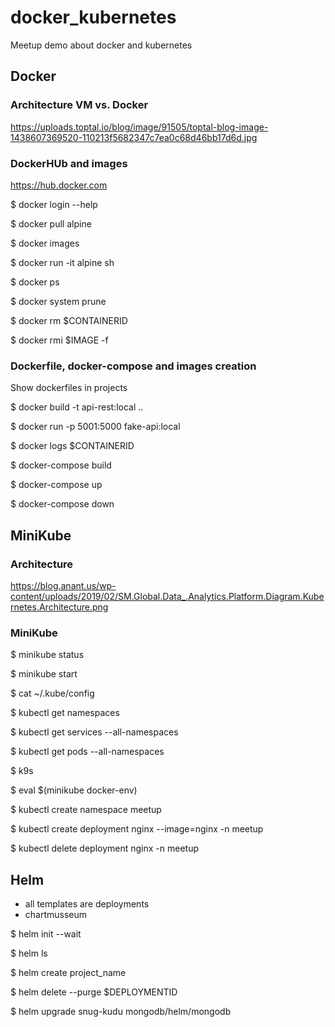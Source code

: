 # docker_kubernetes
Meetup demo about docker and kubernetes


## Docker

### Architecture VM vs. Docker

https://uploads.toptal.io/blog/image/91505/toptal-blog-image-1438607369520-110213f5682347c7ea0c68d46bb17d6d.jpg

### DockerHUb and images

https://hub.docker.com

$ docker login --help

$ docker pull alpine

$ docker images

$ docker run -it alpine sh

$ docker ps

$ docker system prune

$ docker rm $CONTAINERID

$ docker rmi $IMAGE -f


### Dockerfile, docker-compose and images creation  

Show dockerfiles in projects

$ docker build -t api-rest:local ..

$ docker run -p 5001:5000 fake-api:local

$ docker logs $CONTAINERID

$ docker-compose build

$ docker-compose up

$ docker-compose down


## MiniKube

### Architecture

https://blog.anant.us/wp-content/uploads/2019/02/SM.Global.Data_.Analytics.Platform.Diagram.Kubernetes.Architecture.png

### MiniKube

$ minikube status

$ minikube start

$ cat ~/.kube/config

$ kubectl get namespaces

$ kubectl get services --all-namespaces

$ kubectl get pods --all-namespaces

$ k9s

$ eval $(minikube docker-env)

$ kubectl create namespace meetup

$ kubectl create deployment nginx --image=nginx -n meetup

$ kubectl delete deployment nginx -n meetup


## Helm

- all templates are deployments
- chartmusseum

$ helm init --wait

$ helm ls

$ helm create project_name

$ helm delete --purge $DEPLOYMENTID

$ helm upgrade snug-kudu mongodb/helm/mongodb
